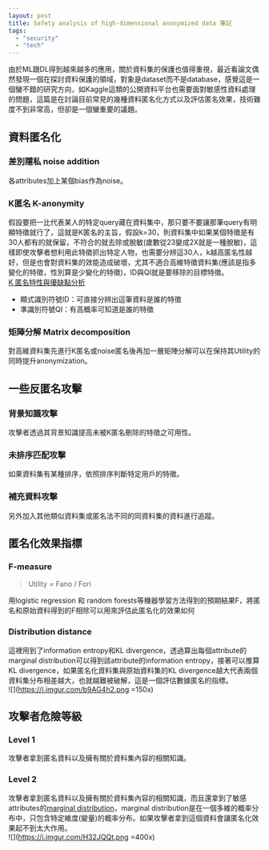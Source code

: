 ```yaml
---
layout: post
title: Safety analysis of high-dimensional anonymized data 筆記
tags: 
  - "security"
  - "tech"
---    
```


由於ML跟DL得到越來越多的應用，關於資料集的保護也值得重視，最近看論文偶然發現一個在探討資料保護的領域，對象是dataset而不是database，感覺這是一個蠻不錯的研究方向，如Kaggle這類的公開資料平台也需要面對敏感性資料處理的問題，這篇是在討論目前常見的幾種資料匿名化方式以及評估匿名效果，技術難度不到非常高，但卻是一個蠻重要的議題。  

## 資料匿名化
### 差別隱私 noise addition
各attributes加上某個bias作為noise。  

### K匿名 K-anonymity
假設要把一比代表某人的特定query藏在資料集中，那只要不要讓那筆query有明顯特徵就行了，這就是K匿名的主旨，假設k=30，則資料集中如果某個特徵是有30人都有的就保留，不符合的就去除或脫敏(歲數從23變成2X就是一種脫敏)，這樣即使攻擊者想利用此特徵抓出特定人物，也需要分辨這30人，k越高匿名性越好，但是也會對資料集的效能造成破壞，尤其不適合高維特徵資料集(應該是指多變化的特徵，性別算是少變化的特徵)，ID與QI就是要移除的目標特徵。  
[K 匿名特性與優缺點分析](https://www.itread01.com/content/1540995607.html)   

* 顯式識別符號ID：可直接分辨出這筆資料是誰的特徵
* 準識別符號QI：有高概率可知道是誰的特徵


### 矩陣分解 Matrix decomposition
對高維資料集先進行K匿名或noise匿名後再加一層矩陣分解可以在保持其Utility的同時提升anonymization。  

## 一些反匿名攻擊
### 背景知識攻擊
攻擊者透過其背景知識提高未被K匿名刪除的特徵之可用性。  

### 未排序匹配攻擊
如果資料集有某種排序，依照排序判斷特定用戶的特徵。  

### 補充資料攻擊
另外加入其他類似資料集或匿名法不同的同資料集的資料進行追蹤。  

## 匿名化效果指標
### F-measure
>Utility = Fano / Fori

用logistic regression 和 random forests等機器學習方法得到的預期結果F，將匿名和原始資料得到的F相除可以用來評估此匿名化的效果如何  

### Distribution distance
這裡用到了information entropy和KL divergence，透過算出每個attribute的marginal distribution可以得到該attribute的information entropy，接著可以推算KL divergence，如果匿名化資料集與原始資料集的KL divergence越大代表兩個資料集分布相差越大，也就越難被破解，這是一個評估數據匿名的指標。  
![](https://i.imgur.com/b9AG4h2.png =150x)  

## 攻擊者危險等級
### Level 1
攻擊者拿到匿名資料以及擁有關於資料集內容的相關知識。  
### Level 2
攻擊者拿到匿名資料以及擁有關於資料集內容的相關知識，而且還拿到了敏感attributes的[marginal distribution](https://zh.wikipedia.org/wiki/%E8%BE%B9%E7%BC%98%E5%88%86%E5%B8%83)，marginal distribution是在一個多維的概率分布中，只包含特定維度(變量)的概率分布。如果攻擊者拿到這個資料會讓匿名化效果起不到太大作用。    
![](https://i.imgur.com/H32JQQt.png =400x)  
